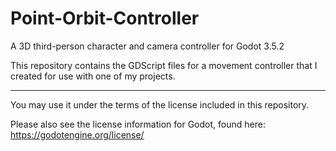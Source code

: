 # Point-Orbit-Controller
A 3D third-person character and camera controller for Godot 3.5.2

This repository contains the GDScript files for a movement controller that I created for use with one of my projects.

__________________________________________________________________________
You may use it under the terms of the license included in this repository.

Please also see the license information for Godot, found here: https://godotengine.org/license/
